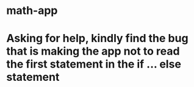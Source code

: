 # math-app

# Asking for help, kindly find the bug that is making the app not to read the first statement in the if ... else statement
